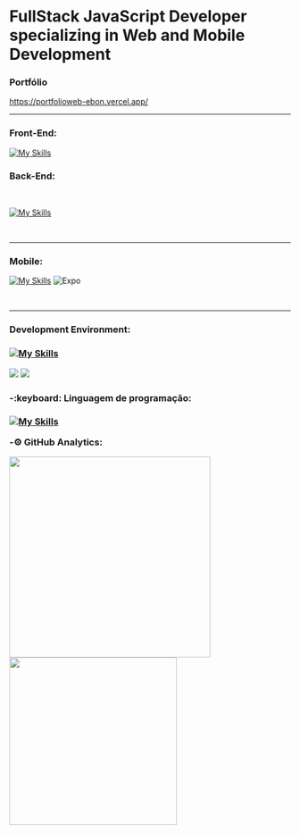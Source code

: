 <h1>FullStack JavaScript Developer specializing in Web and Mobile Development</h1>





<h3>Portfólio</h3>

https://portfolioweb-ebon.vercel.app/
<br/>
<hr/>
<h3>Front-End:</h3>


[![My Skills](https://skillicons.dev/icons?i=js,html,css,sass,bootstrap,react,nextjs)](https://skillicons.dev)



<h3>Back-End:</h3>
<br>

[![My Skills](https://skillicons.dev/icons?i=postgres,nodejs,mongodb,express)](https://skillicons.dev)

<br/>
<hr/>

<h3>Mobile:</h3>

[![My Skills](https://skillicons.dev/icons?i=react,androidstudio)](https://skillicons.dev)
![Expo](https://img.shields.io/badge/expo-1C1E24?style=for-the-badge&logo=expo&logoColor=#D04A37) 


<br/>
<hr/>

<h3>Development Environment:<h3>
 
 [![My Skills](https://skillicons.dev/icons?i=vscode,linux,docker,git,aws,jest)](https://skillicons.dev)
 
<img src="https://img.shields.io/badge/Google%20Chrome-4285F4?style=for-the-badge&logo=GoogleChrome&logoColor=white"/>

<img src="https://img.shields.io/badge/Postman-FF6C37?style=for-the-badge&logo=postman&logoColor=white"/>

<h3>-:keyboard: Linguagem de programação:<h3>
 
 [![My Skills](https://skillicons.dev/icons?i=typescript)](https://skillicons.dev)


-:gear: GitHub Analytics:


<p>
<img width="360em" src="https://github-readme-stats.vercel.app/api?username=FranGJ7&show_icons=true&theme=dark"/>

<img width="300em" src="https://github-readme-stats.vercel.app/api/top-langs/?username=FranGJ7&layout=compact&theme=dark)]"/>

</p>


            
           

           
          
          
          
